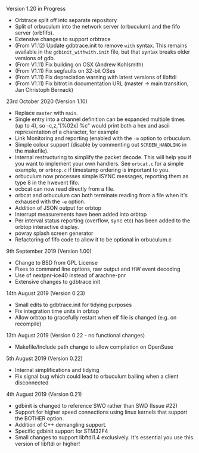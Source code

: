 Version 1.20 in Progress

* Orbtrace split off into separate repository
* Split of orbuculum into the network server (orbuculum) and the fifo server (orbfifo).
* Extensive changes to support orbtrace
* (From V1.12) Update gdbtrace.init to remove `with` syntax. This remains available in the `gdbinit_withwith.init` file, but that syntax breaks older versions of gdb.
* (From V1.11) Fix building on OSX (Andrew Kohlsmith)
* (From V1.11) Fix segfaults on 32-bit OSes
* (From V1.11) Fix depreciation warning with latest versions of libftdi
* (From V1.11) Fix bitrot in documentation URL (master -> main transition, Jan Christoph Bernack)

23rd October 2020 (Version 1.10)

* Replace `master` with `main`.
* Single entry into a channel definition can be expanded multiple times (up to 4), so -c,z,"[%02x] %c" would print both a hex and ascii representation of a character, for example
* Link Monitoring and reporting (enabled with the `-m` option to orbuculum.
* Simple colour support (disable by commenting out `SCREEN_HANDLING` in the makefile).
* Internal restructuring to simplify the packet decode. This will help you if you want to implement your own handlers. See `orbcat.c` for a simple example, or `orbtop.c` if timestamp ordering is important to you.
* orbuculum now processes simple ISYNC messages, reporting them as type 8 in the hwevent fifo.
* ocbcat can now read directly from a file.
* orbcat and orbuculum can both terminate reading from a file when it's exhaused with the `-e` option.
* Addition of JSON output for orbtop
* Interrupt measurements have been added into orbtop
* Per interval status reporting (overflow, sync etc) has been
  added to the orbtop interactive display.
* povray splash screen generator
* Refactoring of fifo code to allow it to be optional in orbuculum.c

9th September 2019 (Version 1.00)

* Change to BSD from GPL License
* Fixes to command line options, raw output and HW event decoding
* Use of nextpnr-ice40 instead of arachne-pnr
* Extensive changes to gdbtrace.init 

14th August 2019 (Version 0.23)

* Small edits to gdbtrace.init for tidying purposes
* Fix integration time units in orbtop
* Allow orbtop to gracefully restart when elf file is changed (e.g. on recompile)

13th August 2019 (Version 0.22 - no functional changes)

* Makefile/Include path change to allow compilation on OpenSuse

5th August 2019 (Version 0.22)

* Internal simplifications and tidying
* Fix signal bug which could lead to orbuculum bailing when a client disconnected

4th August 2019 (Version 0.21)

* gdbinit is changed to reference SWO rather than SWD (Issue #22)
* Support for higher speed connections using linux kernels that support the BOTHER option.
* Addition of C++ demangling support.
* Specific gdbinit support for STM32F4
* Small changes to support libftdi1.4 exclusively. It's essential you use this version of libftdi or higher!

